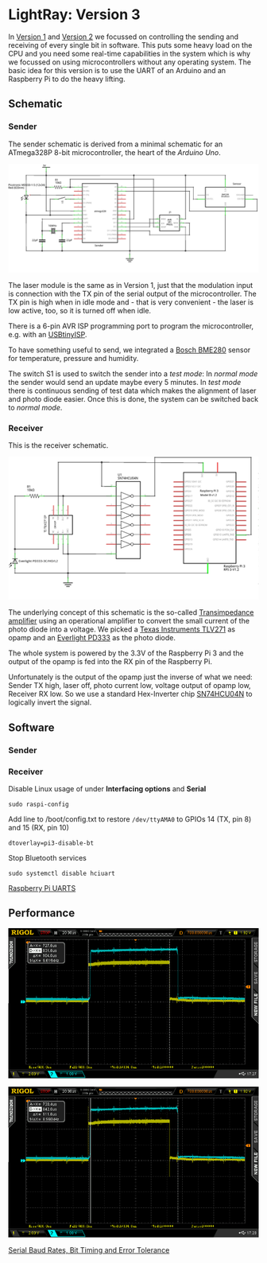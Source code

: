 # LightRay: Version 3

In [Version 1](../Version1/README.md) and [Version 2](../Version2/README.md) we focussed on controlling the sending and receiving of every single bit in software. This puts some heavy load on the CPU and you need some real-time capabilities in the system which is why we focussed on using microcontrollers without any operating system. The basic idea for this version is to use the UART of an Arduino and an Raspberry Pi to do the heavy lifting.

## Schematic

### Sender

The sender schematic is derived from a minimal schematic for an ATmega328P 8-bit microcontroller, the heart of the *Arduino Uno*.

![Sender schematics](schematic_sender.png)

The laser module is the same as in Version 1, just that the modulation input is connection with the TX pin of the serial output of the microcontroller. The TX pin is high when in idle mode and - that is very convenient - the laser is low active, too, so it is turned off when idle.

There is a 6-pin AVR ISP programming port to program the microcontroller, e.g. with an [USBtinyISP](https://learn.adafruit.com/usbtinyisp/overview).

To have something useful to send, we integrated a [Bosch BME280](https://www.adafruit.com/product/2652) sensor for temperature, pressure and humidity.

The switch S1 is used to switch the sender into a *test mode*: In *normal mode* the sender would send an update maybe every 5 minutes. In *test mode* there is continuous sending of test data which makes the alignment of laser and photo diode easier. Once this is done, the system can be switched back to *normal mode*.

### Receiver

This is the receiver schematic.

![Receiver schematics](schematic_receiver.png)

The underlying concept of this schematic is the so-called [Transimpedance amplifier](https://en.wikipedia.org/wiki/Transimpedance_amplifier) using an operational amplifier to convert the small current of the photo diode into a voltage. We picked a [Texas Instruments TLV271](http://www.ti.com/lit/ds/symlink/tlv274.pdf) as opamp and an [Everlight PD333](http://www.everlight.com/file/ProductFile/PD333-3C-H0-L2.pdf) as the photo diode.

The whole system is powered by the 3.3V of the Raspberry Pi 3 and the output of the opamp is fed into the RX pin of the Raspberry Pi.

Unfortunately is the output of the opamp just the inverse of what we need: Sender TX high, laser off, photo current low, voltage output of opamp low, Receiver RX low. So we use a standard Hex-Inverter chip [SN74HCU04N](http://www.ti.com/lit/ds/symlink/sn74hcu04.pdf) to logically invert the signal.

## Software

### Sender

### Receiver

Disable Linux usage of under **Interfacing options** and **Serial**
```
sudo raspi-config
```
Add line to /boot/config.txt to restore ```/dev/ttyAMA0``` to GPIOs 14 (TX, pin 8) and 15 (RX, pin 10)
```
dtoverlay=pi3-disable-bt
```
Stop Bluetooth services
```
sudo systemctl disable hciuart
```


[Raspberry Pi UARTS](https://www.raspberrypi.org/documentation/configuration/uart.md)


## Performance

![Sender timing](sender_timing.png)

![Receiver timing](receiver_timing.png)

[Serial Baud Rates, Bit Timing and Error Tolerance](http://www.picaxe.com/docs/baudratetolerance.pdf)
